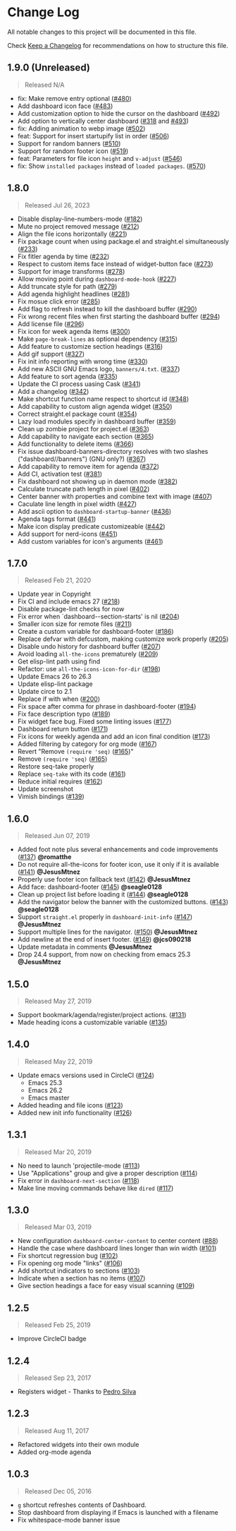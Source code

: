 # Change Log

All notable changes to this project will be documented in this file.

Check [Keep a Changelog](http://keepachangelog.com/) for recommendations on how to structure this file.


## 1.9.0 (Unreleased)
> Released N/A

* fix: Make remove entry optional ([#480](../../pull/480))
* Add dashboard icon face ([#483](../../pull/483))
* Add customization option to hide the cursor on the dashboard ([#492](../../pull/492))
* Add option to vertically center dashboard ([#318](../../pull/318) and [#493](../../pull/493))
* fix: Adding animation to webp image ([#502](../../pull/502))
* feat: Support for insert startupify list in order ([#506](../../pull/506))
* Support for random banners ([#510](../../pull/510))
* Support for random footer icon ([#519](../../pull/519))
* feat: Parameters for file icon `height` and `v-adjust` ([#546](../../pull/546))
* fix: Show `installed packages` instead of `loaded packages`. ([#570](../../pull/570))

## 1.8.0
> Released Jul 26, 2023

* Disable display-line-numbers-mode ([#182](../../pull/182))
* Mute no project removed message ([#212](../../pull/212))
* Align the file icons horizontally ([#221](../../pull/221))
* Fix package count when using package.el and straight.el simultaneously ([#233](../../pull/233))
* Fix fitler agenda by time ([#232](../../pull/232))
* Respect to custom items face instead of widget-button face ([#273](../../pull/273))
* Support for image transforms ([#278](../../pull/278))
* Allow moving point during `dashboard-mode-hook` ([#227](../../pull/227))
* Add truncate style for path ([#279](../../pull/279))
* Add agenda highlight headlines ([#281](../../pull/281))
* Fix mosue click error ([#285](../../pull/285))
* Add flag to refresh instead to kill the dashboard buffer ([#290](../../pull/290))
* Fix wrong recent files when first starting the dashboard buffer ([#294](../../pull/294))
* Add license file ([#296](../../pull/296))
* Fix icon for week agenda items ([#300](../../pull/300))
* Make `page-break-lines` as optional dependency ([#315](../../pull/315))
* Add feature to customize section headings ([#316](../../pull/316))
* Add gif support ([#327](../../pull/327))
* Fix init info reporting with wrong time ([#330](../../pull/330))
* Add new ASCII GNU Emacs logo, `banners/4.txt`. ([#337](../../pull/337))
* Add feature to sort agenda ([#335](../../pull/335))
* Update the CI process uasing Cask ([#341](../../pull/341))
* Add a changelog ([#342](../../pull/342))
* Make shortcut function name respect to shortcut id ([#348](../../pull/348))
* Add capability to custom align agenda widget ([#350](../../pull/350))
* Correct straight.el package count ([#354](../../pull/354))
* Lazy load modules specify in dashboard buffer ([#359](../../pull/359))
* Clean up zombie project for project.el ([#363](../../pull/363))
* Add capability to navigate each section ([#365](../../pull/365))
* Add functionality to delete items ([#366](../../pull/366))
* Fix issue dashboard-banners-directory resolves with two slashes ("dashboard//banners") (GNU only?) ([#367](../../pull/367))
* Add capability to remove item for agenda ([#372](../../pull/372))
* Add CI, activation test ([#381](../../pull/381))
* Fix dashboard not showing up in daemon mode ([#382](../../pull/382))
* Calculate truncate path length in pixel ([#402](../../pull/402))
* Center banner with properties and combine text with image ([#407](../../pull/407))
* Caculate line length in pixel width ([#427](../../pull/427))
* Add ascii option to `dashboard-startup-banner` ([#436](../../pull/436))
* Agenda tags format ([#441](../../pull/441))
* Make icon display predicate customizeable ([#442](../../pull/442))
* Add support for nerd-icons ([#451](../../pull/451))
* Add custom variables for icon's arguments ([#461](../../pull/461))

## 1.7.0
> Released Feb 21, 2020

* Update year in Copyright
* Fix CI and include emacs 27 ([#218](../../pull/218))
* Disable package-lint checks for now
* Fix error when `dashboard--section-starts' is nil ([#204](../../pull/204))
* Smaller icon size for remote files ([#211](../../pull/211))
* Create a custom variable for dashboard-footer ([#186](../../pull/186))
* Replace defvar with defcustom, making customize work properly ([#205](../../pull/205))
* Disable undo history for dashboard buffer ([#207](../../pull/207))
* Avoid loading `all-the-icons` prematurely ([#209](../../pull/209))
* Get elisp-lint path using find
* Refactor: use `all-the-icons-icon-for-dir` ([#198](../../pull/198))
* Update Emacs 26 to 26.3
* Update elisp-lint package
* Update circe to 2.1
* Replace if with when ([#200](../../pull/200))
* Fix space after comma for phrase in dashboard-footer ([#194](../../pull/194))
* Fix face description typo ([#189](../../pull/189))
* Fix widget face bug. Fixed some linting issues ([#177](../../pull/177))
* Dashboard return button ([#171](../../pull/171))
* Fix icons for weekly agenda and add an icon final condition ([#173](../../pull/173))
* Added filtering by category for org mode ([#167](../../pull/167))
* Revert "Remove `(require 'seq)` ([#165](../../pull/165))"
* Remove `(require 'seq)` ([#165](../../pull/165))
* Restore seq-take properly
* Replace `seq-take` with its code ([#161](../../pull/161))
* Reduce initial requires ([#162](../../pull/162))
* Update screenshot
* Vimish bindings ([#139](../../pull/139))

## 1.6.0
> Released Jun 07, 2019

* Added foot note plus several enhancements and code improvements ([#137](../../pull/137)) **@romatthe**
* Do not require all-the-icons for footer icon, use it only if it is available ([#141](../../pull/141)) **@JesusMtnez**
* Properly use footer icon fallback text ([#142](../../pull/142)) **@JesusMtnez**
* Add face: dashboard-footer ([#145](../../pull/145)) **@seagle0128**
* Clean up project list before loading it ([#144](../../pull/144)) **@seagle0128**
* Add the navigator below the banner with the customized buttons. ([#143](../../pull/143)) **@seagle0128**
* Support `straight.el` properly in `dashboard-init-info` ([#147](../../pull/147)) **@JesusMtnez**
* Support multiple lines for the navigator. ([#150](../../pull/150)) **@JesusMtnez**
* Add newline at the end of insert footer. ([#149](../../pull/149)) **@jcs090218**
* Update metadata in comments **@JesusMtnez**
* Drop 24.4 support, from now on checking from emacs 25.3 **@JesusMtnez**

## 1.5.0
> Released May 27, 2019

* Support bookmark/agenda/register/project actions. ([#131](../../pull/131))
* Made heading icons a customizable variable ([#135](../../pull/135))

## 1.4.0
> Released May 22, 2019

* Update emacs versions used in CircleCI ([#124](../../pull/124))
  - Emacs 25.3
  - Emacs 26.2
  - Emacs master
*  Added heading and file icons ([#123](../../pull/123))
*  Added new init info functionality ([#126](../../pull/126))

## 1.3.1
> Released Mar 20, 2019

* No need to launch 'projectile-mode ([#113](../../pull/113))
* Use "Applications" group and give a proper description ([#114](../../pull/114))
* Fix error in `dashboard-next-section` ([#118](../../pull/118))
* Make line moving commands behave like `dired` ([#117](../../pull/117))

## 1.3.0
> Released Mar 03, 2019

* New configuration `dashboard-center-content` to center content ([#88](../../pull/88))
* Handle the case where dashboard lines longer than win width ([#101](../../pull/101))
* Fix shortcut regression bug ([#102](../../pull/102))
* Fix opening org mode "links" ([#106](../../pull/106))
* Add shortcut indicators to sections ([#103](../../pull/103))
* Indicate when a section has no items ([#107](../../pull/107))
* Give section headings a face for easy visual scanning ([#109](../../pull/109))

## 1.2.5
> Released Feb 25, 2019

* Improve CircleCI badge

## 1.2.4
> Released Sep 23, 2017

* Registers widget - Thanks to [Pedro Silva](https://github.com/pedros)

## 1.2.3
> Released Aug 11, 2017

* Refactored widgets into their own module
* Added org-mode agenda

## 1.0.3
> Released Dec 05, 2016

* `g` shortcut refreshes contents of Dashboard.
* Stop dashboard from displaying if Emacs is launched with a filename
* Fix whitespace-mode banner issue
